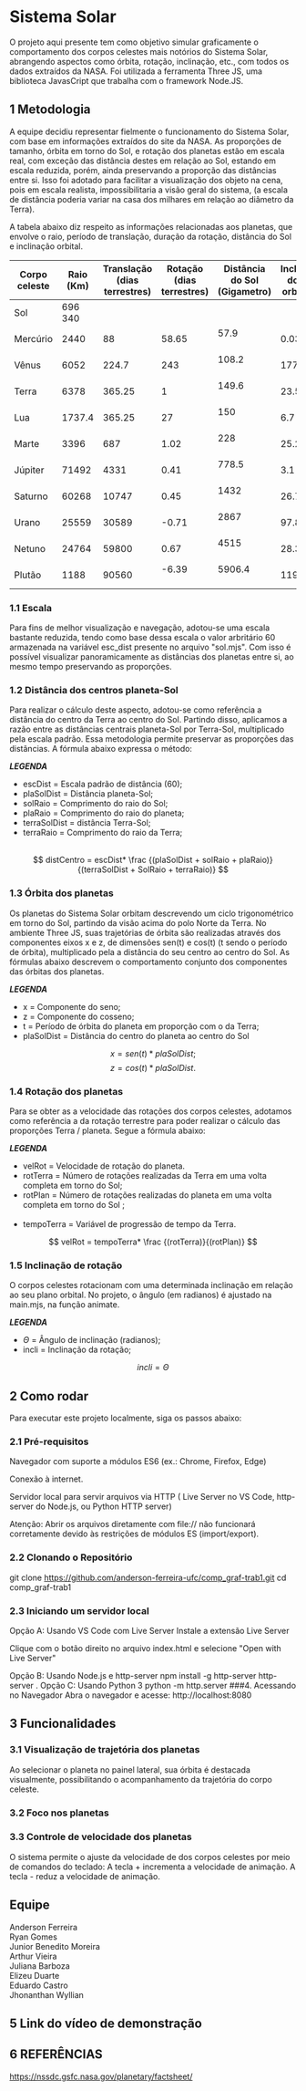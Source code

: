# Sistema Solar
O projeto aqui presente tem como objetivo simular graficamente o comportamento dos corpos
celestes mais notórios do Sistema Solar, abrangendo aspectos como órbita, rotação, inclinação,
etc., com todos os dados extraídos da NASA. Foi utilizada a ferramenta Three JS, uma biblioteca
JavasCript que trabalha com o framework Node.JS.

## 1 Metodologia
A equipe decidiu representar fielmente o funcionamento do Sistema Solar, com base em informações
extraídos do site da NASA. As proporções de tamanho, órbita em torno do Sol, e rotação dos planetas estão 
em escala real, com exceção das distância destes em relação ao Sol, estando em escala reduzida,
porém, ainda preservando a proporção das distâncias entre si. Isso foi adotado para facilitar a
visualização dos objeto na cena, pois em escala realista, impossibilitaria a visão geral do sistema,
(a escala de distância poderia variar na casa dos milhares em relação ao diâmetro da Terra).
	
A tabela abaixo diz respeito as informações relacionadas aos planetas, que envolve o raio, período de translação,
duração da rotação, distância do Sol e inclinação orbital.

| Corpo celeste 	| Raio (Km) 	| Translação (dias terrestres) | Rotação (dias terrestres) | Distância do Sol (Gigametro) | Inclinação do eixo orbital (°)|
|-----------------------|---------------|------------------------------|---------------------------|------------------------------|-------------------------------|
| Sol			| 696 340	|			       |			   | 				  | |
| Mercúrio		| 2440		| 88			       | 58.65			   | 57.9                         | 0.034 |
| Vênus			| 6052		| 224.7			       | 243			   | 108.2                        | 177.4 |
| Terra			| 6378		| 365.25		       | 1			   | 149.6                        | 23.5 |
| Lua			| 1737.4	| 365.25		       | 27			   | 150                          | 6.7 |
| Marte			| 3396		| 687			       | 1.02			   | 228                          | 25.2| 
| Júpiter		| 71492		| 4331			       | 0.41			   | 778.5                        | 3.1 |
| Saturno		| 60268		| 10747			       | 0.45			   | 1432                         | 26.7 |
| Urano			| 25559		| 30589			       | -0.71			   | 2867                         | 97.8 |
| Netuno		| 24764		| 59800			       | 0.67			   | 4515                         | 28.3 |
| Plutão		| 1188		| 90560			       | -6.39                     | 5906.4                       | 119.5 |

### 1.1 Escala
Para fins de melhor visualização e navegação, adotou-se uma escala bastante reduzida, tendo
como base dessa escala o valor arbritário 60 armazenada na variável esc_dist presente no arquivo
"sol.mjs". Com isso é possível visualizar panoramicamente as distâncias dos planetas entre si,
ao mesmo tempo preservando as proporções.

### 1.2 Distância dos centros planeta-Sol
Para realizar o cálculo deste aspecto, adotou-se como referência a distância do centro da Terra ao
centro do Sol. Partindo disso, aplicamos a razão entre as distâncias centrais planeta-Sol por Terra-Sol,
multiplicado pela escala padrão. Essa metodologia permite preservar as proporções das distâncias. A
fórmula abaixo expressa o método:<br>

***LEGENDA***
* escDist = Escala padrão de distância (60);
* plaSolDist = Distância planeta-Sol;
* solRaio = Comprimento do raio do Sol;
* plaRaio = Comprimento do raio do planeta;
* terraSolDist = distância Terra-Sol;
* terraRaio = Comprimento do raio da Terra;<br><br>

$$
distCentro = escDist* \frac {(plaSolDist + solRaio + plaRaio)}{(terraSolDist + SolRaio + terraRaio)}
$$

### 1.3 Órbita dos planetas
Os planetas do Sistema Solar orbitam descrevendo um ciclo trigonométrico em torno do Sol, partindo
da visão acima do polo Norte da Terra. No ambiente Three JS, suas trajetórias de órbita são realizadas
através dos componentes eixos x e z, de dimensões sen(t) e cos(t) (t sendo o período de órbita),
multiplicado pela a distância do seu centro ao centro do Sol. As fórmulas abaixo descrevem o
comportamento conjunto dos componentes das órbitas dos planetas.

***LEGENDA***
* x = Componente do seno;
* z = Componente do cosseno;
* t = Período de órbita do planeta em proporção com o da Terra;
* plaSolDist = Distância do centro do planeta ao centro do Sol

$$
x = sen(t) * plaSolDist;
$$
$$
z = cos(t) * plaSolDist.
$$

### 1.4 Rotação dos planetas
Para se obter as a velocidade das rotações dos corpos celestes, adotamos como referência a da rotação
terrestre para poder realizar o cálculo das proporções Terra / planeta. Segue a fórmula abaixo:

***LEGENDA***
* velRot = Velocidade de rotação do planeta.
* rotTerra = Número de rotações realizadas da Terra em uma volta completa em torno do Sol;
* rotPlan = Número de rotações realizadas do planeta em uma volta completa em torno do Sol ;<br><br>
* tempoTerra = Variável de progressão de tempo da Terra.

$$
velRot = tempoTerra* \frac {(rotTerra)}{(rotPlan)}
$$

### 1.5 Inclinação de rotação
O corpos celestes rotacionam com uma determinada inclinação em relação ao seu plano orbital. No
projeto, o ângulo (em radianos) é ajustado na main.mjs, na função animate.

***LEGENDA***
* $\Theta$ = Ângulo de inclinação (radianos);
* incli = Inclinação da rotação;

$$
incli = \Theta
$$

## 2 Como rodar
Para executar este projeto localmente, siga os passos abaixo:

### 2.1 Pré-requisitos
Navegador com suporte a módulos ES6 (ex.: Chrome, Firefox, Edge)

Conexão à internet.

Servidor local para servir arquivos via HTTP ( Live Server no VS Code, http-server do Node.js, ou Python HTTP server)

Atenção: Abrir os arquivos diretamente com file:// não funcionará corretamente devido às restrições de módulos ES (import/export).

### 2.2 Clonando o Repositório
git clone https://github.com/anderson-ferreira-ufc/comp_graf-trab1.git
cd comp_graf-trab1

### 2.3 Iniciando um servidor local
Opção A: Usando VS Code com Live Server
Instale a extensão Live Server

Clique com o botão direito no arquivo index.html e selecione "Open with Live Server"

Opção B: Usando Node.js e http-server
npm install -g http-server
http-server .
Opção C: Usando Python 3
python -m http.server
###4. Acessando no Navegador
Abra o navegador e acesse:
http://localhost:8080


## 3 Funcionalidades

### 3.1 Visualização de trajetória dos planetas
Ao selecionar o planeta no painel lateral, sua órbita é destacada visualmente, possibilitando o acompanhamento da trajetória do corpo celeste.

### 3.2 Foco nos planetas

### 3.3 Controle de velocidade dos planetas
O sistema permite o ajuste da velocidade de dos corpos celestes por meio de comandos do teclado:
A tecla + incrementa a velocidade de animação.
A tecla - reduz a velocidade de animação.

## Equipe
Anderson Ferreira<br>
Ryan Gomes<br>
Junior Benedito Moreira<br>
Arthur Vieira<br>
Juliana Barboza<br>
Elizeu Duarte<br>
Eduardo Castro<br>
Jhonanthan Wyllian<br>
## 5 Link do vídeo de demonstração

## 6 REFERÊNCIAS
https://nssdc.gsfc.nasa.gov/planetary/factsheet/

